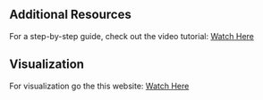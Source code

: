 ## Additional Resources
For a step-by-step guide, check out the video tutorial:
[Watch Here](https://www.youtube.com/watch?v=ZhAz268Hdpw&ab_channel=codebasics)

## Visualization
For visualization go the this website:
[Watch Here](https://poloclub.github.io/transformer-explainer/)